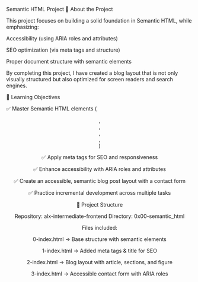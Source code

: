 Semantic HTML Project
📖 About the Project

This project focuses on building a solid foundation in Semantic HTML, while emphasizing:

Accessibility (using ARIA roles and attributes)

SEO optimization (via meta tags and structure)

Proper document structure with semantic elements

By completing this project, I have created a blog layout that is not only visually structured but also optimized for screen readers and search engines.

🎯 Learning Objectives

✅ Master Semantic HTML elements (<header>, <main>, <article>, <section>, <footer>)

✅ Apply meta tags for SEO and responsiveness

✅ Enhance accessibility with ARIA roles and attributes

✅ Create an accessible, semantic blog post layout with a contact form

✅ Practice incremental development across multiple tasks

📂 Project Structure

Repository: alx-intermediate-frontend
Directory: 0x00-semantic_html

Files included:

0-index.html → Base structure with semantic elements

1-index.html → Added meta tags & title for SEO

2-index.html → Blog layout with article, sections, and figure

3-index.html → Accessible contact form with ARIA roles
